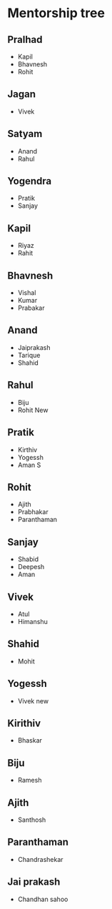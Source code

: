 # Mentorship tree

## Pralhad
- Kapil
- Bhavnesh
- Rohit

## Jagan
- Vivek

## Satyam 
- Anand
- Rahul

## Yogendra
- Pratik
- Sanjay

## Kapil
- Riyaz
- Rahit


## Bhavnesh
- Vishal
- Kumar
- Prabakar

## Anand
- Jaiprakash
- Tarique
- Shahid


## Rahul
- Biju
- Rohit New

## Pratik
- Kirthiv
- Yogessh
- Aman S

## Rohit
- Ajith
- Prabhakar
- Paranthaman

## Sanjay
- Shabid
- Deepesh
- Aman


## Vivek
- Atul
- Himanshu


## Shahid
- Mohit


## Yogessh
- Vivek new

## Kirithiv
- Bhaskar

## Biju
- Ramesh

## Ajith
- Santhosh

## Paranthaman
- Chandrashekar

## Jai prakash
- Chandhan sahoo



